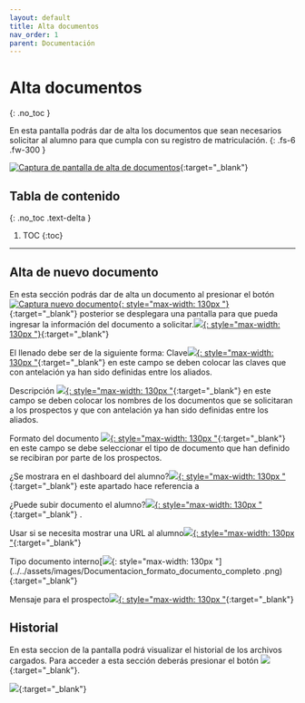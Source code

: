 ```yaml
---
layout: default
title: Alta documentos
nav_order: 1
parent: Documentación
---
```


# Alta documentos
{: .no_toc }

En esta pantalla podrás dar de alta los documentos que sean necesarios solicitar al alumno para que cumpla con su registro de matriculación.
{: .fs-6 .fw-300 }

[![Captura de pantalla de alta de documentos](../../assets/images/Documentacion_alta_documentos.png)](../../assets/images/Documentacion_alta_documentos.png){:target="_blank"}

## Tabla de contenido
{: .no_toc .text-delta }

1. TOC
{:toc}

---

## Alta de nuevo documento

En esta sección podrás dar de alta un documento al presionar el botón [![Captura nuevo documento](../../assets/images/Documentacion_nuevo_documento.png){: style="max-width: 130px "}](../../assets/images/Documentacion_nuevo_documento.png){:target="_blank"} posterior se desplegara una pantalla para que pueda ingresar la información del documento a solicitar.[![](../../assets/images/Documentacion_pantalla_nuevo_documento.png){: style="max-width: 130px "}](../../assets/images/Documentacion_pantalla_nuevo_documento.png){:target="_blank"} 

El llenado debe ser de la siguiente forma:
Clave[![](../../assets/images/Documentacion_clave_documento.png){: style="max-width: 130px "](../../assets/images/Documentacion_clave_documento.png){:target="_blank"} en este campo se deben colocar las claves que con antelación ya han sido definidas entre los aliados.

Descripción [![](../../assets/images/Documentacion_descripcion_documento.png){: style="max-width: 130px "](../../assets/images/Documentacion_descripcion_documento.png){:target="_blank"} en este campo se deben colocar los nombres de los documentos que se solicitaran a los prospectos y que con antelación ya han sido definidas entre los aliados.

Formato del documento [![](../../assets/images/Documentacion_formato_documento.png){: style="max-width: 130px "](../../assets/images/Documentacion_formato_documento.png){:target="_blank"} en este campo se debe seleccionar el tipo de documento que han definido se recibiran por parte de los prospectos.

¿Se mostrara en el dashboard del alumno?[![](../../assets/images/Documentacion_visibilidad_dashboard.png){: style="max-width: 130px "](../../assets/images/Documentacion_visibilidad_dashboard.png){:target="_blank"} este apartado hace referencia a 

¿Puede subir documento el alumno?[![](../../assets/images/Documentacion_subir_documento.png){: style="max-width: 130px "](../../assets/images/Documentacion_subir_documento.png){:target="_blank"} .

Usar si se necesita mostrar una URL al alumno[![](../../assets/images/Documentacion_url_documento.png){: style="max-width: 130px "](../../assets/images/Documentacion_url_documento.png){:target="_blank"} 

Tipo documento interno[![](../../assets/images/Documentacion_formato_documento_completo.png){: style="max-width: 130px "](../../assets/images/Documentacion_formato_documento_completo
.png){:target="_blank"}

Mensaje para el prospecto[![](../../assets/images/Documentacion_mensaje.png){: style="max-width: 130px "](../../assets/images/Documentacion_mensaje.png){:target="_blank"}

## Historial

En esta seccion de la pantalla podrá visualizar el historial de los archivos cargados. Para acceder a esta sección deberás presionar el botón [![](../../assets/images/Archivo_masivo_boton_historial.png)](../../assets/images/Archivo_masivo_boton_historial.png){:target="_blank"}.



[![](../../assets/images/Archivo_masivo_historial.png)](../../assets/images/Archivo_masivo_historial.png){:target="_blank"}


